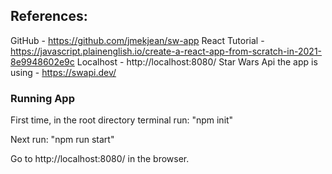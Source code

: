 ## References:

GitHub - https://github.com/jmekjean/sw-app
React Tutorial - https://javascript.plainenglish.io/create-a-react-app-from-scratch-in-2021-8e9948602e9c
Localhost - http://localhost:8080/
Star Wars Api the app is using - https://swapi.dev/

### Running App

First time, in the root directory terminal run: "npm init"

Next run: "npm run start"

Go to http://localhost:8080/ in the browser.
